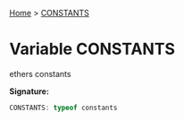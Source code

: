 [Home](../index.md) &gt; [CONSTANTS](./constants.md)

# Variable CONSTANTS

ethers constants

<b>Signature:</b>

```typescript
CONSTANTS: typeof constants
```
